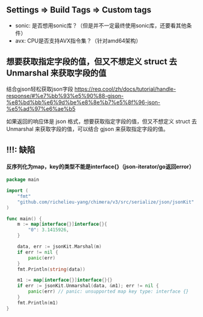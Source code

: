 ## Settings => Build Tags => Custom tags

- sonic: 是否想用sonic库？（但是并不一定最终使用sonic库，还要看其他条件）
- avx: CPU是否支持AVX指令集？（针对amd64架构）

## 想要获取指定字段的值，但又不想定义 struct 去 Unmarshal 来获取字段的值

结合gjson轻松获取json字段
https://req.cool/zh/docs/tutorial/handle-response/#%e7%bb%93%e5%90%88-gjson-%e8%bd%bb%e6%9d%be%e8%8e%b7%e5%8f%96-json-%e5%ad%97%e6%ae%b5

如果返回的响应体是 json 格式，想要获取指定字段的值，但又不想定义 struct 去 Unmarshal 来获取字段的值，可以结合 gjson
来获取指定字段的值。

## !!!: 缺陷

#### 反序列化为map，key的类型不能是interface{}（json-iterator/go返回error）

```go
package main

import (
	"fmt"
	"github.com/richelieu-yang/chimera/v3/src/serialize/json/jsonKit"
)

func main() {
	m := map[interface{}]interface{}{
		"0": 3.1415926,
	}

	data, err := jsonKit.Marshal(m)
	if err != nil {
		panic(err)
	}
	fmt.Println(string(data))

	m1 := map[interface{}]interface{}{}
	if err := jsonKit.Unmarshal(data, &m1); err != nil {
		panic(err) // panic: unsupported map key type: interface {}
	}
	fmt.Println(m1)
}
```

